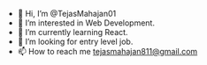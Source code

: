 - 👋 Hi, I’m @TejasMahajan01
- 👀 I’m interested in Web Development.
- 🌱 I’m currently learning React.
- 💞️ I’m looking for entry level job.
- 📫 How to reach me tejasmahajan811@gmail.com

<!---
TejasMahajan01/TejasMahajan01 is a ✨ special ✨ repository because its `README.md` (this file) appears on your GitHub profile.
You can click the Preview link to take a look at your changes.
--->
